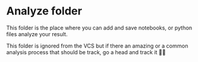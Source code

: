 # Analyze folder

This folder is the place where you can add and save notebooks, or python files analyze your result.

This folder is ignored from the VCS but if there an amazing or a common analysis process that should be track, go a head and track it 💪🏻
